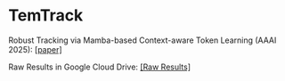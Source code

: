 # TemTrack
Robust Tracking via Mamba-based Context-aware Token Learning (AAAI 2025): [[paper]](https://arxiv.org/abs/2412.13611)


Raw Results in Google Cloud Drive: [[Raw Results]](https://drive.google.com/drive/folders/17uAP2-muBBMQelNKsCEIXT-H1Y0vCY6U?hl=zh-cn)
